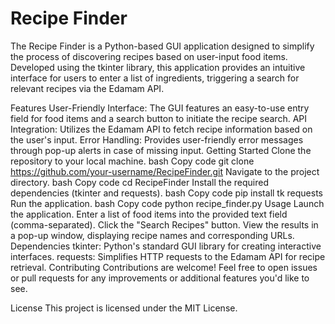 # Recipe Finder

The Recipe Finder is a Python-based GUI application designed to simplify the process of discovering recipes based on user-input food items. Developed using the tkinter library, this application provides an intuitive interface for users to enter a list of ingredients, triggering a search for relevant recipes via the Edamam API.

Features
User-Friendly Interface: The GUI features an easy-to-use entry field for food items and a search button to initiate the recipe search.
API Integration: Utilizes the Edamam API to fetch recipe information based on the user's input.
Error Handling: Provides user-friendly error messages through pop-up alerts in case of missing input.
Getting Started
Clone the repository to your local machine.
bash
Copy code
git clone https://github.com/your-username/RecipeFinder.git
Navigate to the project directory.
bash
Copy code
cd RecipeFinder
Install the required dependencies (tkinter and requests).
bash
Copy code
pip install tk requests
Run the application.
bash
Copy code
python recipe_finder.py
Usage
Launch the application.
Enter a list of food items into the provided text field (comma-separated).
Click the "Search Recipes" button.
View the results in a pop-up window, displaying recipe names and corresponding URLs.
Dependencies
tkinter: Python's standard GUI library for creating interactive interfaces.
requests: Simplifies HTTP requests to the Edamam API for recipe retrieval.
Contributing
Contributions are welcome! Feel free to open issues or pull requests for any improvements or additional features you'd like to see.

License
This project is licensed under the MIT License.

